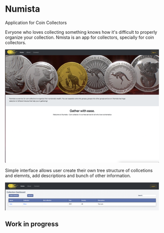 # Numista
Application for Coin Collectors

Evryone who loves collecting something knows how it's difficult to properly organize your collection. Nmista is an app for collectors, specially for coin collectors.

![](https://github.com/barlo921/barlo921/blob/dfcb125e0ead589d35b9c17529ad4fd7c013b0ca/Numista_coin_collctor_app.png)

Simple interface allows user create their own tree structure of collcetions and elemnts, add descriptions and bunch of other information.

![](https://github.com/barlo921/barlo921/blob/9294848a295dd598bc0cae972ec2a10301f6d337/Numista_user_interface.png)

## Work in progress
